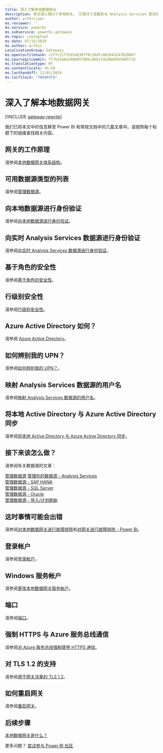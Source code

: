 ```yaml
---
title: 深入了解本地数据网关
description: 本文深入探讨了本地网关。 它探讨了该服务与 Analysis Services 配合使用时在 Azure Active Directory 和本地 Active Directory 中的运行方式
author: arthiriyer
ms.reviewer: ''
ms.service: powerbi
ms.subservice: powerbi-gateways
ms.topic: conceptual
ms.date: 07/15/2019
ms.author: arthii
LocalizationGroup: Gateways
ms.openlocfilehash: c277c21ffd3546307f9c38dfc06364324702986f
ms.sourcegitcommit: f77b24a8a588605f005c9bb1fdad864955885718
ms.translationtype: HT
ms.contentlocale: zh-CN
ms.lasthandoff: 12/02/2019
ms.locfileid: "74699374"
---
```

# <a name="on-premises-data-gateway-in-depth"></a>深入了解本地数据网关

[!INCLUDE [gateway-rewrite](includes/gateway-rewrite.md)]

我们已将本文中的信息移至 Power BI 和常规文档中的几篇文章中。请按照每个标题下的链接查找相关内容。

## <a name="how-the-gateway-works"></a>网关的工作原理

请参阅[本地数据网关体系结构](/data-integration/gateway/service-gateway-onprem-indepth)。

## <a name="list-of-available-data-source-types"></a>可用数据源类型的列表

请参阅[管理数据源](service-gateway-data-sources.md)。

## <a name="authentication-to-on-premises-data-sources"></a>向本地数据源进行身份验证

请参阅[向本地数据源进行身份验证](/data-integration/gateway/service-gateway-onprem-indepth#authentication-to-on-premises-data-sources)。

## <a name="authentication-to-a-live-analysis-services-data-source"></a>向实时 Analysis Services 数据源进行身份验证

请参阅[向实时 Analysis Services 数据源进行身份验证](service-gateway-enterprise-manage-ssas.md#authentication-to-a-live-analysis-services-data-source)。

## <a name="role-based-security"></a>基于角色的安全性

请参阅[基于角色的安全性](service-gateway-enterprise-manage-ssas.md#role-based-security)。

## <a name="row-level-security"></a>行级别安全性

请参阅[行级别安全性](service-gateway-enterprise-manage-ssas.md#row-level-security)。

## <a name="what-about-azure-active-directory"></a>Azure Active Directory 如何？

请参阅 [Azure Active Directory](/data-integration/gateway/service-gateway-onprem-indepth#azure-active-directory)。

## <a name="how-do-i-tell-what-my-upn-is"></a>如何辨别我的 UPN？

请参阅[如何辨别我的 UPN？](/data-integration/gateway/service-gateway-onprem-indepth#how-do-i-tell-what-my-upn-is)。

## <a name="map-user-names-for-analysis-services-data-sources"></a>映射 Analysis Services 数据源的用户名

请参阅[映射 Analysis Services 数据源的用户名](service-gateway-enterprise-manage-ssas.md#map-user-names-for-analysis-services-data-sources)。

## <a name="synchronize-an-on-premises-active-directory-with-azure-active-directory"></a>将本地 Active Directory 与 Azure Active Directory 同步

请参阅[将本地 Active Directory 与 Azure Active Directory 同步](/data-integration/gateway/service-gateway-onprem-indepth#synchronize-an-on-premises-active-directory-with-azure-active-directory)。

## <a name="what-to-do-next"></a>接下来该怎么做？

请参阅有关数据源的文章：

[管理数据源](service-gateway-data-sources.md)
[管理你的数据源 - Analysis Services](service-gateway-enterprise-manage-ssas.md)  
[管理数据源 - SAP HANA](service-gateway-enterprise-manage-sap.md)  
[管理数据源 - SQL Server](service-gateway-enterprise-manage-sql.md)  
[管理数据源 - Oracle](service-gateway-onprem-manage-oracle.md)  
[管理数据源 - 导入/计划刷新](service-gateway-enterprise-manage-scheduled-refresh.md)  

## <a name="where-things-can-go-wrong"></a>这时事情可能会出错

请参阅[对本地数据网关进行故障排除](/data-integration/gateway/service-gateway-tshoot)和[对网关进行故障排除 - Power BI](service-gateway-onprem-tshoot.md)。

## <a name="sign-in-account"></a>登录帐户

请参阅[登录帐户](/data-integration/gateway/service-gateway-onprem-indepth#sign-in-account)。

## <a name="windows-service-account"></a>Windows 服务帐户

请参阅[更改本地数据网关服务帐户](/data-integration/gateway/service-gateway-service-account)。

## <a name="ports"></a>端口

请参阅[端口](/data-integration/gateway/service-gateway-communication#ports)。

## <a name="forcing-https-communication-with-azure-service-bus"></a>强制 HTTPS 与 Azure 服务总线通信

请参阅[对 Azure 服务总线强制使用 HTTPS 通信](/data-integration/gateway/service-gateway-communication#force-https-communication-with-azure-service-bus)。

## <a name="support-for-tls-12"></a>对 TLS 1.2 的支持

请参阅[用于网关流量的 TLS 1.2](/data-integration/gateway/service-gateway-communication#tls-12-for-gateway-traffic)。

## <a name="how-to-restart-the-gateway"></a>如何重启网关

请参阅[重启网关](/data-integration/gateway/service-gateway-restart)。

## <a name="next-steps"></a>后续步骤

[本地数据网关是什么？](service-gateway-onprem.md)

更多问题？ [尝试参与 Power BI 社区](https://community.powerbi.com/)